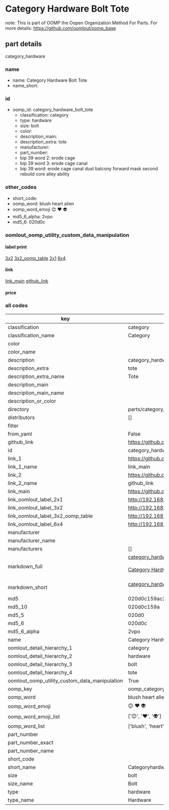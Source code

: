 # Category Hardware Bolt Tote  

note: This is part of OOMP the Oopen Organization Method For Parts. For more details: https://github.com/oomlout/oomp_base

##  part details



category_hardware

### name
* name: Category Hardware Bolt Tote
* name_short: 
### id
* oomp_id: category_hardware_bolt_tote
  * classification: category
  * type: hardware
  * size: bolt
  * color: 
  * description_main: 
  * description_extra: tote
  * manufacturer: 
  * part_number: 
  * bip 39 word 2: erode cage
  * bip 39 word 3: erode cage canal
  * bip 39 word: erode cage canal dust balcony forward mask second rebuild core alley ability

### other_codes
* short_code: 
* oomp_word: blush heart alien
* oomp_word_emoji :blush: :heart: :alien:
* md5_6_alpha: 2vpo
* md5_6: 020d0c






### oomlout_oomp_utility_custom_data_manipulation
#### label print
[3x2](http://192.168.1.245:1112/?label=oomp%202vpo)
[3x2_oomp_table](http://192.168.1.107:1112/?label=oomp%202vpo)
[2x1](http://192.168.1.242:1112/?label=oomp%202vpo)
[6x4](http://192.168.1.55:1112/?label=oomp%202vpo)    

#### link

[link_main](https://github.com/oomlout/oomlout_oomp_current_version_messy/tree/main/parts/category_hardware_bolt_tote) [github_link](https://github.com/oomlout/oomlout_oomp_part_src/tree/main/parts/category_hardware_bolt_tote)                             

#### price







### all codes 
| key | value |  
| --- | --- |  
| classification | category |  
| classification_name | Category |  
| color |  |  
| color_name |  |  
| description | category_hardware |  
| description_extra | tote |  
| description_extra_name | Tote |  
| description_main |  |  
| description_main_name |  |  
| description_or_color |   |  
| directory | parts/category_hardware_bolt_tote |  
| distributors | [] |  
| filter |  |  
| from_yaml | False |  
| github_link | https://github.com/oomlout/oomlout_oomp_part_src/tree/main/parts/category_hardware_bolt_tote |  
| id | category_hardware_bolt_tote |  
| link_1 | https://github.com/oomlout/oomlout_oomp_current_version_messy/tree/main/parts/category_hardware_bolt_tote |  
| link_1_name | link_main |  
| link_2 | https://github.com/oomlout/oomlout_oomp_part_src/tree/main/parts/category_hardware_bolt_tote |  
| link_2_name | github_link |  
| link_main | https://github.com/oomlout/oomlout_oomp_current_version_messy/tree/main/parts/category_hardware_bolt_tote |  
| link_oomlout_label_2x1 | http://192.168.1.242:1112/?label=oomp%202vpo |  
| link_oomlout_label_3x2 | http://192.168.1.245:1112/?label=oomp%202vpo |  
| link_oomlout_label_3x2_oomp_table | http://192.168.1.107:1112/?label=oomp%202vpo |  
| link_oomlout_label_6x4 | http://192.168.1.55:1112/?label=oomp%202vpo |  
| manufacturer |  |  
| manufacturer_name |  |  
| manufacturers | [] |  
| markdown_full | [category_hardware_bolt_tote](https://github.com/oomlout/oomlout_oomp_current_version_messy/tree/main/parts/category_hardware_bolt_tote)<br>[](https://github.com/oomlout/oomlout_oomp_current_version_messy/tree/main/parts/category_hardware_bolt_tote)<br>[Category Hardware Bolt Tote](https://github.com/oomlout/oomlout_oomp_current_version_messy/tree/main/parts/category_hardware_bolt_tote)<br><br> |  
| markdown_short | [category_hardware_bolt_tote](https://github.com/oomlout/oomlout_oomp_current_version_messy/tree/main/parts/category_hardware_bolt_tote)<br><br> |  
| md5 | 020d0c159ac2710d6f08e44442080a64 |  
| md5_10 | 020d0c159a |  
| md5_5 | 020d0 |  
| md5_6 | 020d0c |  
| md5_6_alpha | 2vpo |  
| name | Category Hardware Bolt Tote |  
| oomlout_detail_hierarchy_1 | category |  
| oomlout_detail_hierarchy_2 | hardware |  
| oomlout_detail_hierarchy_3 | bolt |  
| oomlout_detail_hierarchy_4 | tote |  
| oomlout_oomp_utility_custom_data_manipulation | True |  
| oomp_key | oomp_category_hardware_bolt_tote |  
| oomp_word | blush heart alien |  
| oomp_word_emoji | :blush: :heart: :alien: |  
| oomp_word_emoji_list | [':blush:', ':heart:', ':alien:'] |  
| oomp_word_list | ['blush', 'heart', 'alien'] |  
| part_number |  |  
| part_number_exact |  |  
| part_number_name |  |  
| short_code |  |  
| short_name | Categoryhardware |  
| size | bolt |  
| size_name | Bolt |  
| type | hardware |  
| type_name | Hardware |  
